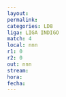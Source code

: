 ```yaml
---
layout: 
permalink: 
categories: LD8
liga: LIGA INDIGO
match: 4
local: nnn
r1: 0
r2: 0
out: nnn
stream: 
hora: 
fecha:
---
```

